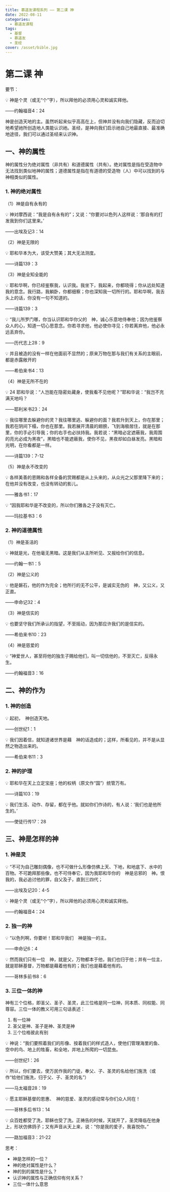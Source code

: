 ```yaml
---
title: 慕道友课程系列 —— 第二课 神
date: 2022-08-11
categories:
  - 慕道友课程
tags:
  - 基督
  - 慕道友
  - 圣经
cover: /asset/bible.jpg
---
```


# 第二课 神

要节：

<aside>
💡 神是个灵（或无“个”字），所以拜他的必须用心灵和诚实拜他。

——约翰福音4：24

</aside>

神是创造天地的主。虽然听起来似乎高高在上，但神并没有向我们隐藏，反而迫切地希望祂所创造地人类能认识祂。圣经，是神向我们启示祂自己地最直接、最准确地途径，我们可以通过圣经来认识神。

## 一、神的属性

神的属性分为绝对属性（非共有）和道德属性（共有）。绝对属性是指在受造物中无法找到类似地神的属性；道德属性是指在有道德的受造物（人）中可以找到的与神相类似的属性。

### 1. 神的绝对属性

（1）神是自有永有的

<aside>
💡 神对摩西说：“我是自有永有的”；又说：“你要对以色列人这样说：‘那自有的打发我到你们这里来。’

——出埃及记3：14

</aside>

（2）神是无限的

<aside>
💡 耶和华本为大，该受大赞美；其大无法测度。

——诗篇139：3

</aside>

（3）神是全知全能的

<aside>
💡 耶和华啊，你已经鉴察我，认识我。我坐下，我起来，你都晓得；你从远处知道我的意念。我行路，我躺卧，你都细察；你也深知我一切所行的。耶和华啊，我舌头上的话，你没有一句不知道的。

——诗篇139：3

💡 “我儿所罗门哪，你当认识耶和华你父的　神，诚心乐意地侍奉他；因为他鉴察众人的心，知道一切心思意念。你若寻求他，他必使你寻见；你若离弃他，他必永远丢弃你。

——历代志上28：9

💡 并且被造的没有一样在他面前不显然的；原来万物在那与我们有关系的主眼前，都是赤露敞开的

——希伯来书4：13

</aside>

（4）神是无所不在的

<aside>
💡 24 耶和华说：“人岂能在隐密处藏身，使我看不见他呢？”耶和华说：“我岂不充满天地吗？

——耶利米书23：24

💡 我往哪里去躲避你的灵？我往哪里逃、躲避你的面？我若升到天上，你在那里；我若在阴间下榻，你也在那里。我若展开清晨的翅膀，飞到海极居住，就是在那里，你的手必引导我；你的右手也必扶持我。我若说：“黑暗必定遮蔽我，我周围的亮光必成为黑夜”，黑暗也不能遮蔽我，使你不见，黑夜却如白昼发亮。黑暗和光明，在你看都是一样。

——诗篇139：7-12

</aside>

（5）神是永不改变的

<aside>
💡 各样美善的恩赐和各样全备的赏赐都是从上头来的，从众光之父那里降下来的；在他并没有改变，也没有转动的影儿。

——雅各书1：17

💡 “因我耶和华是不改变的，所以你们雅各之子没有灭亡。

——玛拉基书3：6

</aside>

### 2. 神的道德属性

（1）神是圣洁的

<aside>
💡 神就是光，在他毫无黑暗。这是我们从主所听见、又报给你们的信息。

——约翰一书1：5

</aside>

（2）神是公义的

<aside>
💡 他是磐石，他的作为完全；他所行的无不公平，是诚实无伪的　神，又公义，又正直。

——申命记32：4

</aside>

（3）神是信实的

<aside>
💡 也要坚守我们所承认的指望，不至摇动，因为那应许我们的是信实的。

——希伯来书10：23

</aside>

（4）神是慈爱的

<aside>
💡 “神爱世人，甚至将他的独生子赐给他们，叫一切信他的，不至灭亡，反得永生。

——约翰福音3：16

</aside>

## 二、神的作为

### 1. 神的创造

<aside>
💡 起初，　神创造天地。

——创世纪1：1

💡 我们因着信，就知道诸世界是藉　神的话造成的；这样，所看见的，并不是从显然之物造出来的。

——希伯来书11：3

</aside>

### 2. 神的护理

<aside>
💡 耶和华在天上立定宝座；他的权柄（原文作“国”）统管万有。

——诗篇103：19

💡 我们生活、动作、存留，都在乎他。就如你们作诗的，有人说：‘我们也是他所生的。’

——使徒行传17：28

</aside>

## 三、神是怎样的神

### 1. 神是灵

<aside>
💡 “不可为自己雕刻偶像，也不可做什么形像仿佛上天、下地，和地底下、水中的百物。不可跪拜那些像，也不可侍奉它，因为我耶和华你的　神是忌邪的　神。恨我的，我必追讨他的罪，自父及子，直到三四代；

——出埃及记20：4-5

💡 神是个灵（或无“个”字），所以拜他的必须用心灵和诚实拜他。

——约翰福音4：24

</aside>

### 2. 独一的神

<aside>
💡 “以色列啊，你要听！耶和华我们　神是独一的主。

——申命记6：4

💡 然而我们只有一位　神，就是父，万物都本于他，我们也归于他；并有一位主，就是耶稣基督，万物都是藉着他有的；我们也是藉着他有的。

——哥林多前书8：6

</aside>

### 3. 三位一体的神

神有三个位格，即圣父、圣子、圣灵，此三位格是同一位神，同本质、同权能、同尊容。三位一体的教义可用三句话表述：

1. 有一位神
2. 圣父是神、圣子是神、圣灵是神
3. 三个位格彼此有别

<aside>
💡 神说：“我们要照着我们的形像、按着我们的样式造人，使他们管理海里的鱼、空中的鸟、地上的牲畜，和全地，并地上所爬的一切昆虫。

——创世纪1：26

💡 所以，你们要去，使万民作我的门徒，奉父、子、圣灵的名给他们施洗（或作“给他们施洗，归于父、子、圣灵的名”）

——马太福音28：19

💡 愿主耶稣基督的恩惠、　神的慈爱、圣灵的感动常与你们众人同在！

——哥林多后书13：14

💡 众百姓都受了洗，耶稣也受了洗。正祷告的时候，天就开了，圣灵降临在他身上，形状仿佛鸽子；又有声音从天上来，说：“你是我的爱子，我喜悦你。”

——路加福音3：21-22

</aside>

思考：

- 神是怎样的一位？
- 神的绝对属性是什么？
- 神的到的属性是什么？
- 认识神的属性与正确信仰有何关系？
- 三位一体什么意思